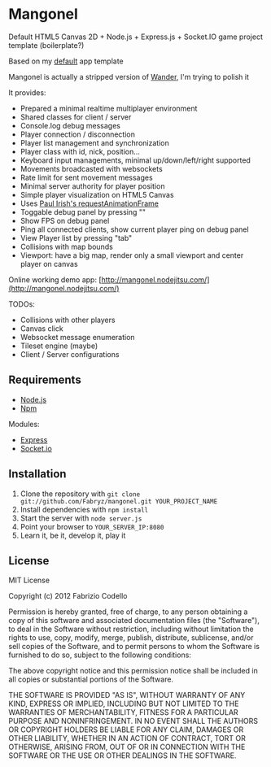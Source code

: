 Mangonel
======

Default HTML5 Canvas 2D + Node.js + Express.js + Socket.IO game project template (boilerplate?)

Based on my [default](https://github.com/Fabryz/default) app template

Mangonel is actually a stripped version of [Wander](https://github.com/Fabryz/wander), I'm trying to polish it

It provides:

* Prepared a minimal realtime multiplayer environment
* Shared classes for client / server
* Console.log debug messages
* Player connection / disconnection
* Player list management and synchronization
* Player class with id, nick, position...
* Keyboard input managements, minimal up/down/left/right supported
* Movements broadcasted with websockets
* Rate limit for sent movement messages
* Minimal server authority for player position
* Simple player visualization on HTML5 Canvas
* Uses [Paul Irish's requestAnimationFrame](http://paulirish.com/2011/requestanimationframe-for-smart-animating/)
* Toggable debug panel by pressing "\"
* Show FPS on debug panel
* Ping all connected clients, show current player ping on debug panel
* View Player list by pressing "tab"
* Collisions with map bounds
* Viewport: have a big map, render only a small viewport and center player on canvas

Online working demo app: [http://mangonel.nodejitsu.com/](http://mangonel.nodejitsu.com/)

TODOs:

* Collisions with other players
* Canvas click
* Websocket message enumeration
* Tileset engine (maybe)
* Client / Server configurations

Requirements
------------

* [Node.js](http://nodejs.org/)
* [Npm](http://npmjs.org/)

Modules:

* [Express](http://expressjs.com/)
* [Socket.io](http://socket.io/)

Installation
----------

1. Clone the repository with ``git clone git://github.com/Fabryz/mangonel.git YOUR_PROJECT_NAME``
2. Install dependencies with ``npm install``
3. Start the server with ``node server.js``
4. Point your browser to ``YOUR_SERVER_IP:8080``
5. Learn it, be it, develop it, play it

License
-------

MIT License

Copyright (c) 2012 Fabrizio Codello

Permission is hereby granted, free of charge, to any person obtaining
a copy of this software and associated documentation files (the
"Software"), to deal in the Software without restriction, including
without limitation the rights to use, copy, modify, merge, publish,
distribute, sublicense, and/or sell copies of the Software, and to
permit persons to whom the Software is furnished to do so, subject to
the following conditions:

The above copyright notice and this permission notice shall be
included in all copies or substantial portions of the Software.

THE SOFTWARE IS PROVIDED "AS IS", WITHOUT WARRANTY OF ANY KIND,
EXPRESS OR IMPLIED, INCLUDING BUT NOT LIMITED TO THE WARRANTIES OF
MERCHANTABILITY, FITNESS FOR A PARTICULAR PURPOSE AND
NONINFRINGEMENT. IN NO EVENT SHALL THE AUTHORS OR COPYRIGHT HOLDERS BE
LIABLE FOR ANY CLAIM, DAMAGES OR OTHER LIABILITY, WHETHER IN AN ACTION
OF CONTRACT, TORT OR OTHERWISE, ARISING FROM, OUT OF OR IN CONNECTION
WITH THE SOFTWARE OR THE USE OR OTHER DEALINGS IN THE SOFTWARE.